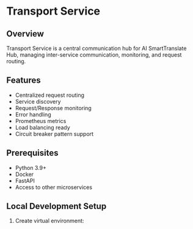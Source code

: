 # Transport Service

## Overview
Transport Service is a central communication hub for AI SmartTranslate Hub, managing inter-service communication, monitoring, and request routing.

## Features
- Centralized request routing
- Service discovery
- Request/Response monitoring
- Error handling
- Prometheus metrics
- Load balancing ready
- Circuit breaker pattern support

## Prerequisites
- Python 3.9+
- Docker
- FastAPI
- Access to other microservices

## Local Development Setup
1. Create virtual environment: 